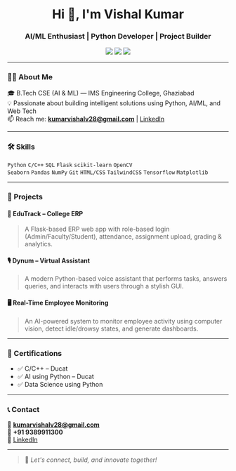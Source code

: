 <h1 align="center">Hi 👋, I'm Vishal Kumar</h1>
<h3 align="center">AI/ML Enthusiast | Python Developer | Project Builder</h3>

<p align="center">
  <img src="https://img.shields.io/badge/LinkedIn-blue?logo=linkedin&logoColor=white" />
  <a href="mailto:kumarvishalv28@gmail.com"><img src="https://img.shields.io/badge/Gmail-red?logo=gmail&logoColor=white" /></a>
  <img src="https://img.shields.io/badge/Location-Ghaziabad-green" />
</p>

---

### 🧑‍💻 About Me

🎓 B.Tech CSE (AI & ML) — IMS Engineering College, Ghaziabad  
💡 Passionate about building intelligent solutions using Python, AI/ML, and Web Tech  
📫 Reach me: **kumarvishalv28@gmail.com** | [LinkedIn](https://www.linkedin.com/in/vishal-kumar-376b04295/)

---

### 🛠️ Skills

`Python` `C/C++` `SQL` `Flask` `scikit-learn` `OpenCV`  
`Seaborn` `Pandas` `NumPy` `Git` `HTML/CSS` `TailwindCSS` `Tensorflow` `Matplotlib`

---

### 🚀 Projects

#### 📘 EduTrack – College ERP  
> A Flask-based ERP web app with role-based login (Admin/Faculty/Student), attendance, assignment upload, grading & analytics.

#### 🎙️ Dynum – Virtual Assistant  
> A modern Python-based voice assistant that performs tasks, answers queries, and interacts with users through a stylish GUI.

#### 🖥️ Real-Time Employee Monitoring  
> An AI-powered system to monitor employee activity using computer vision, detect idle/drowsy states, and generate dashboards.

---

### 📜 Certifications

- ✅ C/C++ – Ducat  
- ✅ AI using Python – Ducat  
- ✅ Data Science using Python

---

### 📞 Contact

📧 **kumarvishalv28@gmail.com**  
📱 **+91 9389911300**  
🔗 [LinkedIn](https://www.linkedin.com/in/vishal-kumar-376b04295/)

---

> 🚀 *Let's connect, build, and innovate together!*

